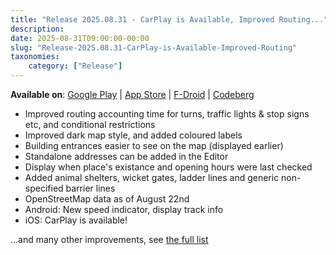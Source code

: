```yaml
---
title: "Release 2025.08.31 - CarPlay is Available, Improved Routing..."
description: 
date: 2025-08-31T09:00:00-00:00
slug: "Release-2025.08.31-CarPlay-is-Available-Improved-Routing"
taxonomies:
    category: ["Release"]
---
```


**Available on**: [Google Play](https://play.google.com/store/apps/details?id=app.comaps.google) | [App Store](https://apps.apple.com/app/comaps/id6747180809) | [F-Droid](https://f-droid.org/packages/app.comaps.fdroid/) | [Codeberg](https://codeberg.org/comaps/comaps/releases/tag/v2025.08.31-15) 

- Improved routing accounting time for turns, traffic lights & stop signs etc, and conditional restrictions
- Improved dark map style, and added coloured labels
- Building entrances easier to see on the map (displayed earlier)
- Standalone addresses can be added in the Editor
- Display when place's existance and opening hours were last checked
- Added animal shelters, wicket gates, ladder lines and generic non-specified barrier lines
- OpenStreetMap data as of August 22nd 
- Android: New speed indicator, display track info
- iOS: CarPlay is available!


...and many other improvements, see [the full list](https://codeberg.org/comaps/comaps/releases/tag/v2025.08.31-15)